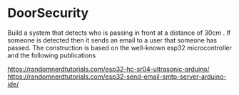 # DoorSecurity

Build a system that detects who is passing in front at a distance of 30cm .
If someone is detected then it sends an email to a user that someone has passed. 
The construction is based on the well-known esp32 microcontroller and the following publications 

https://randomnerdtutorials.com/esp32-hc-sr04-ultrasonic-arduino/
https://randomnerdtutorials.com/esp32-send-email-smtp-server-arduino-ide/ 
